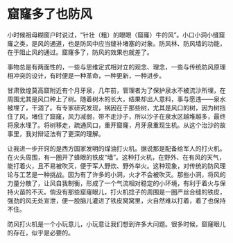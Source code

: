 # 窟窿多了也防风

小时候祖母糊窗户时说过，“针壮（粗）的眼眼（窟窿）牛的风”。小口小洞小缝窟窿之类，是风的通道，也是防风中应当缝补堵塞的对象。防风林、防风墙的功能，在于阻止风的通过。窟窿多了，防风的效果也就差了。 

事物总是有两面性的，一些与思维定式相对立的观念、理念，一些与传统防风原理相冲突的设计，有时便是一种革命，一种更新，一种进步。 

甘肃敦煌莫高窟附近有个月牙泉，几年前，管理者为了保护泉水不被流沙所埋，在周围尤其是风口种上了树。随着树木的长大，结果却出人意料，事与愿违——泉水被埋了，干涸了。有专家研究发现，祸因在于那些树，尤其是风口的树，因为树挡住了风，堵住了窟窿，风力减弱，带不走沙子，所以沙子在泉水区越堆越多，最终将泉水埋了。将树移走，疏通风口，重开窟窿，月牙泉重现生机。从这个治沙的故事里，我对辩证法有了更深的理解。 

让我进一步开窍的是西方国家发明的煤油打火机。据说那是配备给军人的打火机。在火头周围，有一圈开了蜂眼的铁皮“墙”。这种打火机，在野外、在有风的天气，能打着火，且不易被吹灭，便于军人野炊、野外举火。这种现象，对传统的防风理论与工艺是一种挑战。因为有了许多的小洞，火才不会被吹灭。那些小洞，将风的力量分散了，让风自我制衡，形成了一个气流相对稳定的小环境，有利于着火与保持火苗的不灭。倘没有那些窟窿眼儿，打火机捻子的周围是一圈严丝合缝的铁皮，强劲的风无处宣泄，便一股脑儿灌进了铁皮窝窝里，火自然难以打着，着了也保持不住。 

防风打火机是一个小玩意儿，小玩意让我们想到许多大问题。很多时候，窟窿眼儿的存在，似乎是必要的。